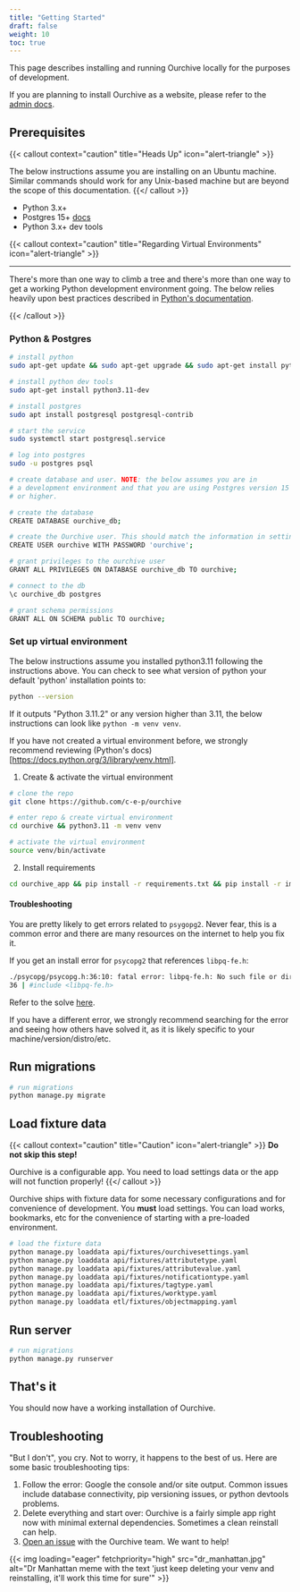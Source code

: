 ```yaml
---
title: "Getting Started"
draft: false
weight: 10
toc: true
---
```


This page describes installing and running Ourchive locally for the purposes of development.

If you are planning to install Ourchive as a website, please refer to the [admin docs](https://docs.getourchive.io).

<!--more-->


## Prerequisites

{{< callout context="caution" title="Heads Up" icon="alert-triangle" >}} 

The below instructions assume you are installing on an Ubuntu machine. Similar commands should work for any Unix-based machine but are beyond the scope of this documentation.
{{</ callout >}}

- Python 3.x+
- Postgres 15+ [docs](https://www.postgresql.org/docs/15/index.html)
- Python 3.x+ dev tools

{{< callout context="caution" title="Regarding Virtual Environments" icon="alert-triangle" >}} 
****

There's more than one way to climb a tree and there's more than one way to get a working Python development environment going. The below relies heavily upon best practices described in [Python's documentation](https://docs.python.org/3/library/venv.html).

{{< /callout >}}


### Python & Postgres

```bash
# install python 
sudo apt-get update && sudo apt-get upgrade && sudo apt-get install python3.11

# install python dev tools
sudo apt-get install python3.11-dev

# install postgres
sudo apt install postgresql postgresql-contrib

# start the service
sudo systemctl start postgresql.service

# log into postgres
sudo -u postgres psql

# create database and user. NOTE: the below assumes you are in
# a development environment and that you are using Postgres version 15
# or higher.

# create the database
CREATE DATABASE ourchive_db;

# create the Ourchive user. This should match the information in settings.py.
CREATE USER ourchive WITH PASSWORD 'ourchive';

# grant privileges to the ourchive user
GRANT ALL PRIVILEGES ON DATABASE ourchive_db TO ourchive;

# connect to the db
\c ourchive_db postgres

# grant schema permissions
GRANT ALL ON SCHEMA public TO ourchive;
```

### Set up virtual environment

The below instructions assume you installed python3.11 following the instructions above. You can check to see what version of python your default 'python' installation points to:

```bash
python --version
```

If it outputs "Python 3.11.2" or any version higher than 3.11, the below instructions can look like `python -m venv venv`.

If you have not created a virtual environment before, we strongly recommend reviewing (Python's docs)[https://docs.python.org/3/library/venv.html].

1. Create & activate the virtual environment

```bash
# clone the repo
git clone https://github.com/c-e-p/ourchive

# enter repo & create virtual environment
cd ourchive && python3.11 -m venv venv

# activate the virtual environment
source venv/bin/activate
```

2. Install requirements

```bash
cd ourchive_app && pip install -r requirements.txt && pip install -r importer_requirements.txt
```

#### Troubleshooting

You are pretty likely to get errors related to `psygopg2`. Never fear, this is a common error and there are many resources on the internet to help you fix it.

If you get an install error for `psycopg2` that references `libpq-fe.h`:
```bash
./psycopg/psycopg.h:36:10: fatal error: libpq-fe.h: No such file or directory
36 | #include <libpq-fe.h>
```

Refer to the solve [here](https://askubuntu.com/questions/1372562/how-to-install-libpq-dev-14-0-1-on-ubuntu-21-10).

If you have a different error, we strongly recommend searching for the error and seeing how others have solved it, as it is likely specific to your machine/version/distro/etc. 

## Run migrations

```bash
# run migrations
python manage.py migrate
```

## Load fixture data

{{< callout context="caution" title="Caution" icon="alert-triangle" >}} 
**Do not skip this step!**

Ourchive is a configurable app. You need to load settings data or the app will not function properly!
{{</ callout >}}

Ourchive ships with fixture data for some necessary configurations and for convenience of development. You **must** load settings. You can load works, bookmarks, etc for the convenience of starting with a pre-loaded environment.

```bash
# load the fixture data
python manage.py loaddata api/fixtures/ourchivesettings.yaml
python manage.py loaddata api/fixtures/attributetype.yaml
python manage.py loaddata api/fixtures/attributevalue.yaml
python manage.py loaddata api/fixtures/notificationtype.yaml
python manage.py loaddata api/fixtures/tagtype.yaml
python manage.py loaddata api/fixtures/worktype.yaml
python manage.py loaddata etl/fixtures/objectmapping.yaml
```

## Run server
```bash
# run migrations
python manage.py runserver
```

## That's it

You should now have a working installation of Ourchive. 

## Troubleshooting

"But I don't", you cry. Not to worry, it happens to the best of us. Here are some basic troubleshooting tips:

1. Follow the error: Google the console and/or site output. Common issues include database connectivity, pip versioning issues, or python devtools problems.
2. Delete everything and start over: Ourchive is a fairly simple app right now with minimal external dependencies. Sometimes a clean reinstall can help.
3. [Open an issue](https://github.com/c-e-p/ourchive/issues/new/choose) with the Ourchive team. We want to help!

{{< img loading="eager" fetchpriority="high" src="dr_manhattan.jpg" alt="Dr Manhattan meme with the text 'just keep deleting your venv and reinstalling, it'll work this time for sure'" >}}